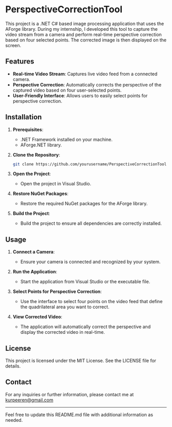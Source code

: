 # PerspectiveCorrectionTool

This project is a .NET C# based image processing application that uses the AForge library. During my internship, I developed this tool to capture the video stream from a camera and perform real-time perspective correction based on four selected points. The corrected image is then displayed on the screen.

## Features

- **Real-time Video Stream**: Captures live video feed from a connected camera.
- **Perspective Correction**: Automatically corrects the perspective of the captured video based on four user-selected points.
- **User-Friendly Interface**: Allows users to easily select points for perspective correction.

## Installation

1. **Prerequisites**:
    - .NET Framework installed on your machine.
    - AForge.NET library.

2. **Clone the Repository**:
    ```bash
    git clone https://github.com/yourusername/PerspectiveCorrectionTool.git
    ```

3. **Open the Project**:
    - Open the project in Visual Studio.

4. **Restore NuGet Packages**:
    - Restore the required NuGet packages for the AForge library.

5. **Build the Project**:
    - Build the project to ensure all dependencies are correctly installed.

## Usage

1. **Connect a Camera**:
    - Ensure your camera is connected and recognized by your system.

2. **Run the Application**:
    - Start the application from Visual Studio or the executable file.

3. **Select Points for Perspective Correction**:
    - Use the interface to select four points on the video feed that define the quadrilateral area you want to correct.

4. **View Corrected Video**:
    - The application will automatically correct the perspective and display the corrected video in real-time.

## License

This project is licensed under the MIT License. See the LICENSE file for details.

## Contact

For any inquiries or further information, please contact me at kurpeeren@gmail.com 

---

Feel free to update this README.md file with additional information as needed.
